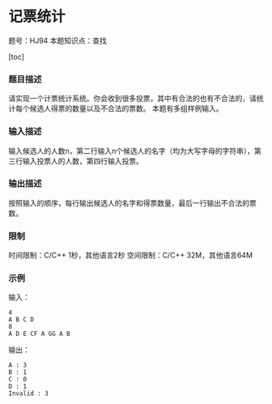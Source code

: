 # 记票统计

题号：HJ94
本题知识点：查找

[toc]

### 题目描述

请实现一个计票统计系统。你会收到很多投票，其中有合法的也有不合法的，请统计每个候选人得票的数量以及不合法的票数。
本题有多组样例输入。

### 输入描述

输入候选人的人数n，第二行输入n个候选人的名字（均为大写字母的字符串），第三行输入投票人的人数，第四行输入投票。

### 输出描述

按照输入的顺序，每行输出候选人的名字和得票数量，最后一行输出不合法的票数。

### 限制
时间限制：C/C++ 1秒，其他语言2秒 
空间限制：C/C++ 32M，其他语言64M

### 示例

输入：
```
4
A B C D
8
A D E CF A GG A B
```

输出：
```
A : 3
B : 1
C : 0
D : 1
Invalid : 3
```